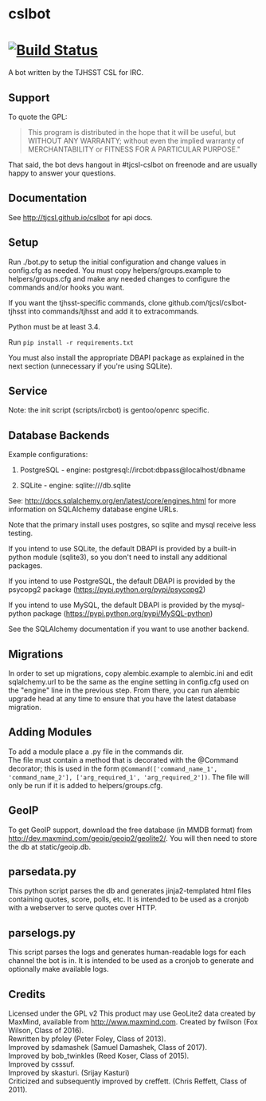 # cslbot

[![Build Status](https://travis-ci.org/tjcsl/cslbot.svg?branch=master)](https://travis-ci.org/tjcsl/cslbot)
======

A bot written by the TJHSST CSL for IRC. 

Support
-------
To quote the GPL: 

>This program is distributed in the hope that it will be useful, but WITHOUT ANY WARRANTY; without even the implied warranty of MERCHANTABILITY or FITNESS FOR A PARTICULAR PURPOSE."

That said, the bot devs hangout in #tjcsl-cslbot on freenode and are usually happy to answer your questions.

Documentation
-------------
See http://tjcsl.github.io/cslbot for api docs.

Setup
-----
Run ./bot.py to setup the initial configuration and change values in config.cfg as needed.
You must copy helpers/groups.example to helpers/groups.cfg and make any needed changes to configure the commands and/or hooks you want.

If you want the tjhsst-specific commands, clone github.com/tjcsl/cslbot-tjhsst into commands/tjhsst and add it to extracommands.

Python must be at least 3.4.

Run `pip install -r requirements.txt`

You must also install the appropriate DBAPI package as explained in the next section (unnecessary if you're using SQLite).

Service
-------
Note: the init script (scripts/ircbot) is gentoo/openrc specific.

Database Backends
-----------------
Example configurations:

1.  PostgreSQL - engine: postgresql://ircbot:dbpass@localhost/dbname

2.  SQLite - engine: sqlite:///db.sqlite

See: http://docs.sqlalchemy.org/en/latest/core/engines.html for more information on SQLAlchemy database engine URLs.

Note that the primary install uses postgres, so sqlite and mysql receive less testing.

If you intend to use SQLite, the default DBAPI is provided by a built-in python module (sqlite3), so you don't need to install any additional packages.

If you intend to use PostgreSQL, the default DBAPI is provided by the psycopg2 package (https://pypi.python.org/pypi/psycopg2)

If you intend to use MySQL, the default DBAPI is provided by the mysql-python package (https://pypi.python.org/pypi/MySQL-python)

See the SQLAlchemy documentation if you want to use another backend.

Migrations
----------
In order to set up migrations, copy alembic.example to alembic.ini and edit sqlalchemy.url to be the same as the engine setting in config.cfg
used on the "engine" line in the previous step. From there, you can run alembic upgrade head at any time to ensure that you have
the latest database migration.

Adding Modules
--------------
To add a module place a <mod>.py file in the commands dir.  
The file must contain a method that is decorated with the @Command decorator;
this is used in the form ```@Command(['command_name_1', 'command_name_2'], ['arg_required_1', 'arg_required_2'])```.
The file will only be run if it is added to helpers/groups.cfg.

GeoIP
-----
To get GeoIP support, download the free database (in MMDB format) from http://dev.maxmind.com/geoip/geoip2/geolite2/.
You will then need to store the db at static/geoip.db.

parsedata.py
------------
This python script parses the db and generates jinja2-templated
html files containing quotes, score, polls, etc. It is intended to be used as a cronjob with
a webserver to serve quotes over HTTP.

parselogs.py
------------
This script parses the logs and generates human-readable logs for each channel the bot is in.
It is intended to be used as a cronjob to generate and optionally make available logs.

Credits
-------
Licensed under the GPL v2
This product may use GeoLite2 data created by MaxMind, available from
http://www.maxmind.com.
Created by fwilson (Fox Wilson, Class of 2016).  
Rewritten by pfoley (Peter Foley, Class of 2013).  
Improved by sdamashek (Samuel Damashek, Class of 2017).  
Improved by bob_twinkles (Reed Koser, Class of 2015).  
Improved by csssuf.  
Improved by skasturi. (Srijay Kasturi)  
Criticized and subsequently improved by creffett. (Chris Reffett, Class of 2011).
